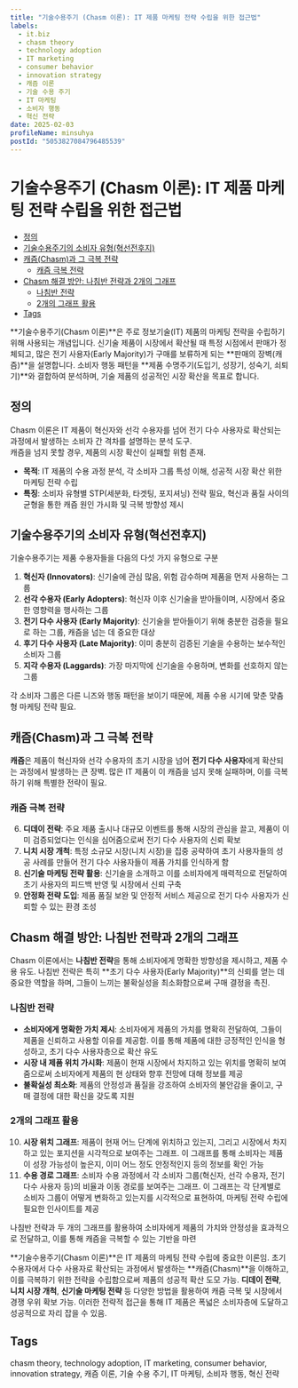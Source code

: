 ```yaml
---
title: "기술수용주기 (Chasm 이론): IT 제품 마케팅 전략 수립을 위한 접근법"
labels:
  - it.biz
  - chasm theory
  - technology adoption
  - IT marketing
  - consumer behavior
  - innovation strategy
  - 캐즘 이론
  - 기술 수용 주기
  - IT 마케팅
  - 소비자 행동
  - 혁신 전략
date: 2025-02-03
profileName: minsuhya
postId: "5053827084796485539"
---
```



# 기술수용주기 (Chasm 이론): IT 제품 마케팅 전략 수립을 위한 접근법

<!-- mtoc-start -->

- [정의](#정의)
- [기술수용주기의 소비자 유형(혁선전후지)](#기술수용주기의-소비자-유형혁선전후지)
- [캐즘(Chasm)과 그 극복 전략](#캐즘chasm과-그-극복-전략)
  - [캐즘 극복 전략](#캐즘-극복-전략)
- [Chasm 해결 방안: 나침반 전략과 2개의 그래프](#chasm-해결-방안-나침반-전략과-2개의-그래프)
  - [나침반 전략](#나침반-전략)
  - [2개의 그래프 활용](#2개의-그래프-활용)
- [Tags](#tags)

<!-- mtoc-end -->

**기술수용주기(Chasm 이론)**은 주로 정보기술(IT) 제품의 마케팅 전략을 수립하기 위해 사용되는 개념입니다. 신기술 제품이 시장에서 확산될 때 특정 시점에서 판매가 정체되고, 많은 전기 사용자(Early Majority)가 구매를 보류하게 되는 **판매의 장벽(캐즘)**을 설명합니다. 소비자 행동 패턴을 **제품 수명주기(도입기, 성장기, 성숙기, 쇠퇴기)**와 결합하여 분석하며, 기술 제품의 성공적인 시장 확산을 목표로 합니다.

## 정의

Chasm 이론은 IT 제품이 혁신자와 선각 수용자를 넘어 전기 다수 사용자로 확산되는 과정에서 발생하는 소비자 간 격차를 설명하는 분석 도구. \
캐즘을 넘지 못할 경우, 제품의 시장 확산이 실패할 위험 존재.

- **목적**: IT 제품의 수용 과정 분석, 각 소비자 그룹 특성 이해, 성공적 시장 확산 위한 마케팅 전략 수립
- **특징**: 소비자 유형별 STP(세분화, 타겟팅, 포지셔닝) 전략 필요, 혁신과 품질 사이의 균형을 통한 캐즘 원인 가시화 및 극복 방향성 제시

## 기술수용주기의 소비자 유형(혁선전후지)

기술수용주기는 제품 수용자들을 다음의 다섯 가지 유형으로 구분

1. **혁신자 (Innovators)**: 신기술에 관심 많음, 위험 감수하며 제품을 먼저 사용하는 그룹
2. **선각 수용자 (Early Adopters)**: 혁신자 이후 신기술을 받아들이며, 시장에서 중요한 영향력을 행사하는 그룹
3. **전기 다수 사용자 (Early Majority)**: 신기술을 받아들이기 위해 충분한 검증을 필요로 하는 그룹, 캐즘을 넘는 데 중요한 대상
4. **후기 다수 사용자 (Late Majority)**: 이미 충분히 검증된 기술을 수용하는 보수적인 소비자 그룹
5. **지각 수용자 (Laggards)**: 가장 마지막에 신기술을 수용하며, 변화를 선호하지 않는 그룹

각 소비자 그룹은 다른 니즈와 행동 패턴을 보이기 때문에, 제품 수용 시기에 맞춘 맞춤형 마케팅 전략 필요.

## 캐즘(Chasm)과 그 극복 전략

**캐즘**은 제품이 혁신자와 선각 수용자의 초기 시장을 넘어 **전기 다수 사용자**에게 확산되는 과정에서 발생하는 큰 장벽. 많은 IT 제품이 이 캐즘을 넘지 못해 실패하며, 이를 극복하기 위해 특별한 전략이 필요.

### 캐즘 극복 전략

6. **디데이 전략**: 주요 제품 출시나 대규모 이벤트를 통해 시장의 관심을 끌고, 제품이 이미 검증되었다는 인식을 심어줌으로써 전기 다수 사용자의 신뢰 확보
7. **니치 시장 개척**: 특정 소규모 시장(니치 시장)을 집중 공략하여 초기 사용자들의 성공 사례를 만들어 전기 다수 사용자들이 제품 가치를 인식하게 함
8. **신기술 마케팅 전략 활용**: 신기술을 소개하고 이를 소비자에게 매력적으로 전달하여 초기 사용자의 피드백 반영 및 시장에서 신뢰 구축
9. **안정화 전략 도입**: 제품 품질 보완 및 안정적 서비스 제공으로 전기 다수 사용자가 신뢰할 수 있는 환경 조성

## Chasm 해결 방안: 나침반 전략과 2개의 그래프

Chasm 이론에서는 **나침반 전략**을 통해 소비자에게 명확한 방향성을 제시하고, 제품 수용 유도. 나침반 전략은 특히 **초기 다수 사용자(Early Majority)**의 신뢰를 얻는 데 중요한 역할을 하며, 그들이 느끼는 불확실성을 최소화함으로써 구매 결정을 촉진.

### 나침반 전략

- **소비자에게 명확한 가치 제시**: 소비자에게 제품의 가치를 명확히 전달하여, 그들이 제품을 신뢰하고 사용할 이유를 제공함. 이를 통해 제품에 대한 긍정적인 인식을 형성하고, 초기 다수 사용자층으로 확산 유도
- **시장 내 제품 위치 가시화**: 제품이 현재 시장에서 차지하고 있는 위치를 명확히 보여줌으로써 소비자에게 제품의 현 상태와 향후 전망에 대해 정보를 제공
- **불확실성 최소화**: 제품의 안정성과 품질을 강조하여 소비자의 불안감을 줄이고, 구매 결정에 대한 확신을 갖도록 지원

### 2개의 그래프 활용

10. **시장 위치 그래프**: 제품이 현재 어느 단계에 위치하고 있는지, 그리고 시장에서 차지하고 있는 포지션을 시각적으로 보여주는 그래프. 이 그래프를 통해 소비자는 제품이 성장 가능성이 높은지, 이미 어느 정도 안정적인지 등의 정보를 확인 가능
11. **수용 경로 그래프**: 소비자 수용 과정에서 각 소비자 그룹(혁신자, 선각 수용자, 전기 다수 사용자 등)의 비율과 이동 경로를 보여주는 그래프. 이 그래프는 각 단계별로 소비자 그룹이 어떻게 변화하고 있는지를 시각적으로 표현하여, 마케팅 전략 수립에 필요한 인사이트를 제공

나침반 전략과 두 개의 그래프를 활용하여 소비자에게 제품의 가치와 안정성을 효과적으로 전달하고, 이를 통해 캐즘을 극복할 수 있는 기반을 마련

**기술수용주기(Chasm 이론)**은 IT 제품의 마케팅 전략 수립에 중요한 이론임. 초기 수용자에서 다수 사용자로 확산되는 과정에서 발생하는 **캐즘(Chasm)**을 이해하고, 이를 극복하기 위한 전략을 수립함으로써 제품의 성공적 확산 도모 가능. **디데이 전략**, **니치 시장 개척**, **신기술 마케팅 전략** 등 다양한 방법을 활용하여 캐즘 극복 및 시장에서 경쟁 우위 확보 가능. 이러한 전략적 접근을 통해 IT 제품은 폭넓은 소비자층에 도달하고 성공적으로 자리 잡을 수 있음.

## Tags

chasm theory, technology adoption, IT marketing, consumer behavior, innovation strategy, 캐즘 이론, 기술 수용 주기, IT 마케팅, 소비자 행동, 혁신 전략